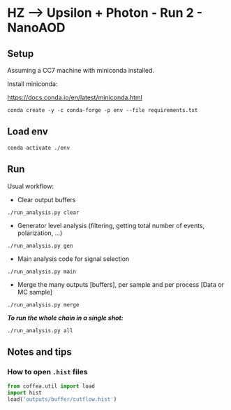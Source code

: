 # HZ --> Upsilon + Photon - Run 2 - NanoAOD


## Setup
Assuming a CC7 machine with miniconda installed.

Install miniconda:

https://docs.conda.io/en/latest/miniconda.html

```
conda create -y -c conda-forge -p env --file requirements.txt
```

## Load env

```
conda activate ./env
```
## Run

Usual workflow:

- Clear output buffers

`./run_analysis.py clear`

- Generator level analysis (filtering, getting total number of events, polarization, ...)

`./run_analysis.py gen` 

- Main analysis code for signal selection

`./run_analysis.py main`  

- Merge the many outputs [buffers], per sample and per process [Data or MC sample]

`./run_analysis.py merge`

***To run the whole chain in a single shot:***

`./run_analysis.py all`

## Notes and tips

### How to open `.hist` files

```python
from coffea.util import load
import hist
load('outputs/buffer/cutflow.hist')
```
